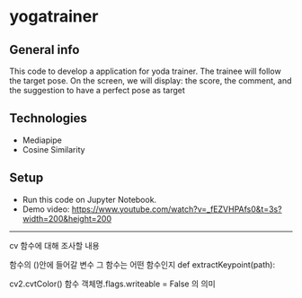 # yogatrainer

## General info
This code to develop a application for yoda trainer.
The trainee will follow the target pose.
On the screen, we will display: the score, the comment, and the suggestion to have a perfect pose as target
	
## Technologies
+ Mediapipe
+ Cosine Similarity
	
## Setup
+ Run this code on Jupyter Notebook.
+ Demo video:
https://www.youtube.com/watch?v=_fEZVHPAfs0&t=3s?width=200&height=200


---

cv 함수에 대해 조사할 내용

함수의 ()안에 들어갈 변수
그 함수는 어떤 함수인지
def extractKeypoint(path):

cv2.cvtColor() 함수
객체명.flags.writeable = False 의 의미
